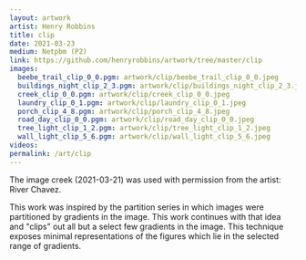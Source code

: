 ```yaml
---
layout: artwork
artist: Henry Robbins
title: clip
date: 2021-03-23
medium: Netpbm (P2)
link: https://github.com/henryrobbins/artwork/tree/master/clip
images:
  beebe_trail_clip_0_0.pgm: artwork/clip/beebe_trail_clip_0_0.jpeg
  buildings_night_clip_2_3.pgm: artwork/clip/buildings_night_clip_2_3.jpeg
  creek_clip_0_0.pgm: artwork/clip/creek_clip_0_0.jpeg
  laundry_clip_0_1.pgm: artwork/clip/laundry_clip_0_1.jpeg
  porch_clip_4_8.pgm: artwork/clip/porch_clip_4_8.jpeg
  road_day_clip_0_0.pgm: artwork/clip/road_day_clip_0_0.jpeg
  tree_light_clip_1_2.pgm: artwork/clip/tree_light_clip_1_2.jpeg
  wall_light_clip_5_6.pgm: artwork/clip/wall_light_clip_5_6.jpeg
videos:
permalink: /art/clip
---
```

The image creek (2021-03-21) was used with permission from the artist:
River Chavez.

This work was inspired by the partition series in which images were partitioned
by gradients in the image. This work continues with that idea and "clips" out
all but a select few gradients in the image. This technique exposes minimal
representations of the figures which lie in the selected range of gradients.
